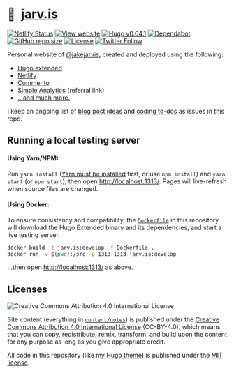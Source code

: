 # 🏡&nbsp; [jarv.is](https://jarv.is/)

[![Netlify Status](https://api.netlify.com/api/v1/badges/a7403a53-fd9d-44c0-a708-a84d9fc1454d/deploy-status)](https://app.netlify.com/sites/jakejarvis/deploys) [![View website](https://img.shields.io/badge/view%20site-jarv.is-green)](https://jarv.is/) [![Hugo v0.64.1](https://img.shields.io/badge/hugo-v0.64.1-orange)](https://github.com/gohugoio/hugo) [![Dependabot](https://api.dependabot.com/badges/status?host=github&repo=jakejarvis/jarv.is)](https://github.com/jakejarvis/jarv.is/pulls?q=is%3Apr+label%3Adependencies) [![GitHub repo size](https://img.shields.io/github/repo-size/jakejarvis/jarv.is)](https://github.com/jakejarvis/jarv.is) [![License](https://img.shields.io/github/license/jakejarvis/jarv.is?color=red)](LICENSE.md) [![Twitter Follow](https://img.shields.io/twitter/follow/jakejarvis?label=Follow&style=social)](https://twitter.com/intent/user?screen_name=jakejarvis)


Personal website of [@jakejarvis](https://github.com/jakejarvis), created and deployed using the following:

- [Hugo extended](https://github.com/gohugoio/hugo)
- [Netlify](https://www.netlify.com/)
- [Commento](https://gitlab.com/commento/commento)
- [Simple Analytics](https://referral.simpleanalytics.com/jake-jarvis) (referral link)
- [...and much more.](https://jarv.is/uses/)

I keep an ongoing list of [blog post ideas](https://github.com/jakejarvis/jarv.is/issues/1) and [coding to-dos](https://github.com/jakejarvis/jarv.is/issues/11) as issues in this repo.


## Running a local testing server

#### Using Yarn/NPM:

Run `yarn install` ([Yarn must be installed](https://yarnpkg.com/en/docs/install) first, or use `npm install`) and `yarn start` (or `npm start`), then open [http://localhost:1313/](http://localhost:1313/). Pages will live-refresh when source files are changed.

#### Using Docker:

To ensure consistency and compatibility, the [`Dockerfile`](Dockerfile) in this repository will download the Hugo Extended binary and its dependencies, and start a live testing server.

```bash
docker build -t jarv.is:develop -f Dockerfile .
docker run -v $(pwd):/src -p 1313:1313 jarv.is:develop
```

...then open [http://localhost:1313/](http://localhost:1313/) as above.


## Licenses

![Creative Commons Attribution 4.0 International License](https://raw.githubusercontent.com/creativecommons/cc-cert-core/master/images/cc-by-88x31.png "CC BY")

Site content (everything in [`content/notes`](content/notes/)) is published under the [Creative Commons Attribution 4.0 International License](LICENSE.md) (CC-BY-4.0), which means that you can copy, redistribute, remix, transform, and build upon the content for any purpose as long as you give appropriate credit.

All code in this repository (like my [Hugo theme](layouts/)) is published under the [MIT license](https://opensource.org/licenses/MIT).
